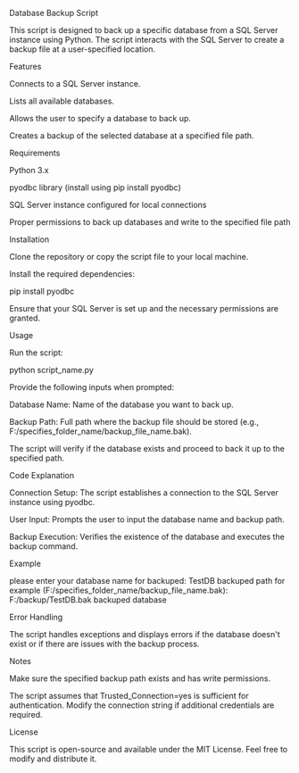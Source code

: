 Database Backup Script

This script is designed to back up a specific database from a SQL Server instance using Python. The script interacts with the SQL Server to create a backup file at a user-specified location.

Features

Connects to a SQL Server instance.

Lists all available databases.

Allows the user to specify a database to back up.

Creates a backup of the selected database at a specified file path.

Requirements

Python 3.x

pyodbc library (install using pip install pyodbc)

SQL Server instance configured for local connections

Proper permissions to back up databases and write to the specified file path

Installation

Clone the repository or copy the script file to your local machine.

Install the required dependencies:

pip install pyodbc

Ensure that your SQL Server is set up and the necessary permissions are granted.

Usage

Run the script:

python script_name.py

Provide the following inputs when prompted:

Database Name: Name of the database you want to back up.

Backup Path: Full path where the backup file should be stored (e.g., F:/specifies_folder_name/backup_file_name.bak).

The script will verify if the database exists and proceed to back it up to the specified path.

Code Explanation

Connection Setup: The script establishes a connection to the SQL Server instance using pyodbc.

User Input: Prompts the user to input the database name and backup path.

Backup Execution: Verifies the existence of the database and executes the backup command.

Example

please enter your database name for backuped: TestDB
backuped path for example (F:/specifies_folder_name/backup_file_name.bak): F:/backup/TestDB.bak
backuped database

Error Handling

The script handles exceptions and displays errors if the database doesn't exist or if there are issues with the backup process.

Notes

Make sure the specified backup path exists and has write permissions.

The script assumes that Trusted_Connection=yes is sufficient for authentication. Modify the connection string if additional credentials are required.

License

This script is open-source and available under the MIT License. Feel free to modify and distribute it.